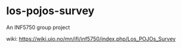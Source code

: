 los-pojos-survey
================

An INF5750 group project

wiki: https://wiki.uio.no/mn/ifi/inf5750/index.php/Los_POJOs_Survey
